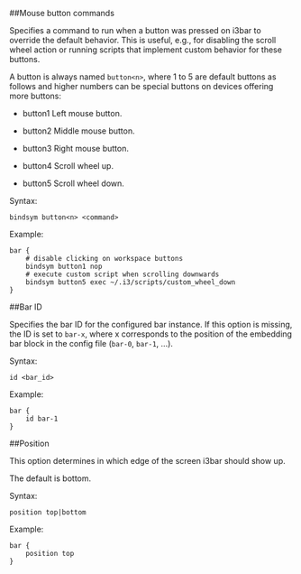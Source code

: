 ##Mouse button commands

Specifies a command to run when a button was pressed on i3bar to override the default behavior.
This is useful, e.g., for disabling the scroll wheel action or running scripts that implement
custom behavior for these buttons.

A button is always named `button<n>`, where 1 to 5 are default buttons as follows and higher numbers can be special buttons on devices offering more buttons:

  * button1
  Left mouse button.

  * button2
  Middle mouse button.

  * button3
  Right mouse button.

  * button4
  Scroll wheel up.

  * button5
  Scroll wheel down.

Syntax:

```
bindsym button<n> <command>
```

Example:

```
bar {
    # disable clicking on workspace buttons
    bindsym button1 nop
    # execute custom script when scrolling downwards
    bindsym button5 exec ~/.i3/scripts/custom_wheel_down
}
```

##Bar ID

Specifies the bar ID for the configured bar instance. If this option is missing, the ID is set to `bar-x`, where x corresponds to the position of the embedding bar block in the config file (`bar-0`, `bar-1`, …).

Syntax:

```
id <bar_id>
```

Example:

```
bar {
    id bar-1
}
```

##Position

This option determines in which edge of the screen i3bar should show up.

The default is bottom.

Syntax:

```
position top|bottom
```

Example:

```
bar {
    position top
}
```
